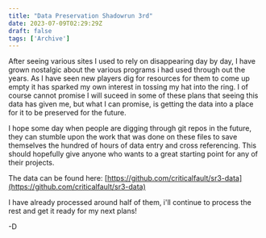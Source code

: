 ```yaml
---
title: "Data Preservation Shadowrun 3rd"
date: 2023-07-09T02:29:29Z
draft: false
tags: ['Archive']
---
```


After seeing various sites I used to rely on disappearing day by day, I have grown nostalgic about the various programs i had used through out the years. As I have seen new players dig for resources for them to come up empty it has sparked my own interest in tossing my hat into the ring. I of course cannot promise I will suceed in some of these plans that seeing this data has given me, but what I can promise, is getting the data into a place for it to be preserved for the future.

I hope some day when people are digging through git repos in the future, they can stumble upon the work that was done on these files to save themselves the hundred of hours of data entry and cross referencing. This should hopefully give anyone who wants to a great starting point for any of their projects.

The data can be found here: [https://github.com/criticalfault/sr3-data](https://github.com/criticalfault/sr3-data)

I have already processed around half of them, i'll continue to process the rest and get it ready for my next plans!

-D